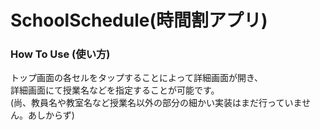 # SchoolSchedule(時間割アプリ)

### How To Use (使い方)

トップ画面の各セルをタップすることによって詳細画面が開き、  
詳細画面にて授業名などを指定することが可能です。  
(尚、教員名や教室名など授業名以外の部分の細かい実装はまだ行っていません。あしからず)
